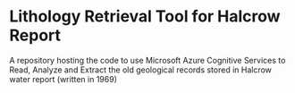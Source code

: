 # Lithology Retrieval Tool for Halcrow Report
A repository hosting the code to use Microsoft Azure Cognitive Services to Read, Analyze and Extract the old geological records stored in Halcrow water report (written in 1969)
